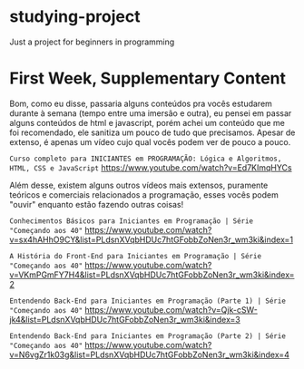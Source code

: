# studying-project
Just a project for beginners in programming

# First Week, Supplementary Content
Bom, como eu disse, passaria alguns conteúdos pra vocês estudarem durante à semana (tempo entre uma imersão e outra), eu pensei em passar alguns conteúdos de html e javascript, porém achei um conteúdo que me foi recomendado, ele sanitiza um pouco de tudo que precisamos. Apesar de extenso, é apenas um vídeo cujo qual vocês podem ver de pouco a pouco.

``Curso completo para INICIANTES em PROGRAMAÇÃO: Lógica e Algoritmos, HTML, CSS e JavaScript``
https://www.youtube.com/watch?v=Ed7KImqHYCs

Além desse, existem alguns outros vídeos mais extensos, puramente teóricos e comerciais relacionados a programação, esses vocês podem "ouvir" enquanto estão fazendo outras coisas!

``Conhecimentos Básicos para Iniciantes em Programação | Série "Começando aos 40"``
https://www.youtube.com/watch?v=sx4hAHhO9CY&list=PLdsnXVqbHDUc7htGFobbZoNen3r_wm3ki&index=1

``A História do Front-End para Iniciantes em Programação | Série "Começando aos 40"``
https://www.youtube.com/watch?v=VKmPGmFY7H4&list=PLdsnXVqbHDUc7htGFobbZoNen3r_wm3ki&index=2

``Entendendo Back-End para Iniciantes em Programação (Parte 1) | Série "Começando aos 40"``
https://www.youtube.com/watch?v=Qjk-cSW-jk4&list=PLdsnXVqbHDUc7htGFobbZoNen3r_wm3ki&index=3

``Entendendo Back-End para Iniciantes em Programação (Parte 2) | Série "Começando aos 40"``
https://www.youtube.com/watch?v=N6vgZr1k03g&list=PLdsnXVqbHDUc7htGFobbZoNen3r_wm3ki&index=4
